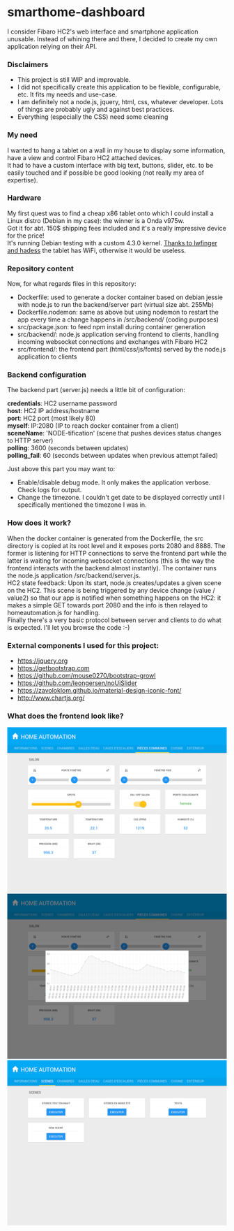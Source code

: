 # smarthome-dashboard
I consider Fibaro HC2's web interface and smartphone application unusable. Instead of whining there and there, I decided to create my own application relying on their API.

### Disclaimers
* This project is still WIP and improvable.
* I did not specifically create this application to be flexible, configurable, etc. It fits my needs and use-case.
* I am definitely not a node.js, jquery, html, css, whatever developer. Lots of things are probably ugly and against best practices.
* Everything (especially the CSS) need some cleaning

### My need
I wanted to hang a tablet on a wall in my house to display some information, have a view and control Fibaro HC2 attached devices.  
It had to have a custom interface with big text, buttons, slider, etc. to be easily touched and if possible be good looking (not really my area of expertise).

### Hardware
My first quest was to find a cheap x86 tablet onto which I could install a Linux distro (Debian in my case): the winner is a Onda v975w.  
Got it for abt. 150$ shipping fees included and it's a really impressive device for the price!  
It's running Debian testing with a custom 4.3.0 kernel. [Thanks to lwfinger and hadess](https://github.com/hadess/rtl8723bs) the tablet has WiFi, otherwise it would be useless.

### Repository content
Now, for what regards files in this repository:
* Dockerfile: used to generate a docker container based on debian jessie with node.js to run the backend/server part (virtual size abt. 255Mb)
* Dockerfile.nodemon: same as above but using nodemon to restart the app every time a change happens in /src/backend/ (coding purposes)
* src/package.json: to feed npm install during container generation
* src/backend/: node.js application serving frontend to clients, handling incoming websocket connections and exchanges with Fibaro HC2
* src/frontend/: the frontend part (html/css/js/fonts) served by the node.js application to clients

### Backend configuration
The backend part (server.js) needs a little bit of configuration:

**credentials**: HC2 username:password  
**host**: HC2 IP address/hostname  
**port**: HC2 port (most likely 80)  
**myself**: IP:2080 (IP to reach docker container from a client)  
**sceneName**: 'NODE-tification' (scene that pushes devices status changes to HTTP server)  
**polling**: 3600 (seconds between <sceneName> updates)  
**polling_fail**: 60 (seconds between <sceneName> updates when previous attempt failed)

Just above this part you may want to:
- Enable/disable debug mode. It only makes the application verbose. Check logs for output.
- Change the timezone. I couldn't get date to be displayed correctly until I specifically mentioned the timezone I was in.

### How does it work?
When the docker container is generated from the Dockerfile, the src directory is copied at its root level and it exposes ports 2080 and 8888. The former is listening for HTTP connections to serve the frontend part while the latter is waiting for incoming websocket connections (this is the way the frontend interacts with the backend almost instantly). The container runs the node.js application /src/backend/server.js.  
HC2 state feedback: Upon its start, node.js creates/updates a given scene on the HC2. This scene is being triggered by any device change (value / value2) so that our app is notified when something happens on the HC2: it makes a simple GET towards port 2080 and the info is then relayed to homeautomation.js for handling.  
Finally there's a very basic protocol between server and clients to do what is expected. I'll let you browse the code :-)

### External components I used for this project:
- https://jquery.org
- https://getbootstrap.com
- https://github.com/mouse0270/bootstrap-growl
- https://github.com/leongersen/noUiSlider
- https://zavoloklom.github.io/material-design-iconic-font/
- http://www.chartjs.org/

### What does the frontend look like?
![Room](/screenshots/room.png?raw=true)
![Graph](/screenshots/graph.png?raw=true)
![Scenes](/screenshots/scenes.png?raw=true)
